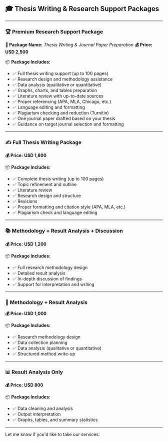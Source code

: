 
## 🎓 Thesis Writing & Research Support Packages

---

### 🏆 **Premium Research Support Package**

**💼 Package Name:** *Thesis Writing & Journal Paper Preparation*
**💰 Price:** **USD 2,500**

📦 **Package Includes:**

* ✅ Full thesis writing support (up to 100 pages)
* ✅ Research design and methodology assistance
* ✅ Data analysis (qualitative or quantitative)
* ✅ Graphs, charts, and tables preparation
* ✅ Literature review with up-to-date sources
* ✅ Proper referencing (APA, MLA, Chicago, etc.)
* ✅ Language editing and formatting
* ✅ Plagiarism checking and reduction (Turnitin)
* ✅ One journal paper drafted based on your thesis
* ✅ Guidance on target journal selection and formatting

---

### ✍️ **Full Thesis Writing Package**

**💰 Price:** **USD 1,800**

📦 **Package Includes:**

* ✅ Complete thesis writing (up to 100 pages)
* ✅ Topic refinement and outline
* ✅ Literature review
* ✅ Research design and structure
* ✅ Revisions
* ✅ Proper formatting and citation style (APA, MLA, etc.)
* ✅ Plagiarism check and language editing

---

### 📚 **Methodology + Result Analysis + Discussion**

**💰 Price:** **USD 1,200**

📦 **Package Includes:**

* ✅ Full research methodology design
* ✅ Detailed result analysis
* ✅ In-depth discussion of findings
* ✅ Support for interpretation and writing

---

### 🧪 **Methodology + Result Analysis**

**💰 Price:** **USD 1,000**

📦 **Package Includes:**

* ✅ Research methodology design
* ✅ Data collection planning
* ✅ Data analysis (qualitative or quantitative)
* ✅ Structured method write-up

---

### 📊 **Result Analysis Only**

**💰 Price:** **USD 800**

📦 **Package Includes:**

* ✅ Data cleaning and analysis
* ✅ Output interpretation
* ✅ Graphs, tables, and summary statistics


---

Let me know if you'd like to take our services.
